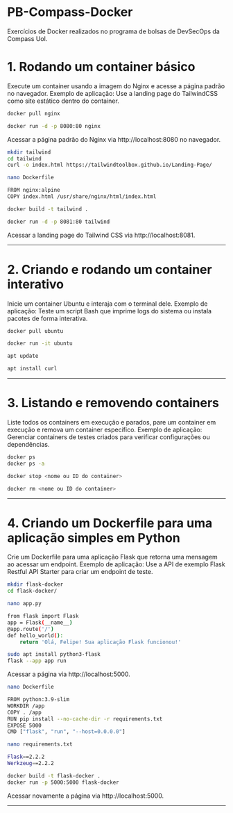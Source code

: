 # PB-Compass-Docker
Exercícios de Docker realizados no programa de bolsas de DevSecOps da Compass Uol. 

# 1. Rodando um container básico
Execute um container usando a imagem do Nginx e acesse a página padrão no navegador.
Exemplo de aplicação: Use a landing page do TailwindCSS como site estático dentro do container.

```bash
docker pull nginx
```

```bash
docker run -d -p 8080:80 nginx
```

Acessar a página padrão do Nginx via http://localhost:8080 no navegador.

```bash
mkdir tailwind
cd tailwind
curl -o index.html https://tailwindtoolbox.github.io/Landing-Page/
```

```bash
nano Dockerfile

FROM nginx:alpine
COPY index.html /usr/share/nginx/html/index.html
```

```bash
docker build -t tailwind .
```

```bash
docker run -d -p 8081:80 tailwind
```

Acessar a landing page do Tailwind CSS via http://localhost:8081.

---

# 2. Criando e rodando um container interativo
Inicie um container Ubuntu e interaja com o terminal dele.
Exemplo de aplicação: Teste um script Bash que imprime logs do sistema ou instala pacotes de forma interativa.

```bash
docker pull ubuntu
```

```bash
docker run -it ubuntu
```

```bash
apt update
```

```bash
apt install curl
```

---

# 3. Listando e removendo containers
Liste todos os containers em execução e parados, pare um container em execução e remova um container específico.
Exemplo de aplicação: Gerenciar containers de testes criados para verificar configurações ou dependências.

```bash
docker ps
docker ps -a
```

```bash
docker stop <nome ou ID do container>
```

```bash
docker rm <nome ou ID do container>
```

---

# 4. Criando um Dockerfile para uma aplicação simples em Python
Crie um Dockerfile para uma aplicação Flask que retorna uma mensagem ao acessar um endpoint.
Exemplo de aplicação: Use a API de exemplo Flask Restful API Starter para criar um endpoint de teste.

```bash
mkdir flask-docker
cd flask-docker/
```

```bash
nano app.py

from flask import Flask
app = Flask(__name__)
@app.route('/')
def hello_world():
    return 'Olá, Felipe! Sua aplicação Flask funcionou!'
```

```bash
sudo apt install python3-flask
flask --app app run
```

Acessar a página via http://localhost:5000.

```bash
nano Dockerfile

FROM python:3.9-slim
WORKDIR /app
COPY . /app
RUN pip install --no-cache-dir -r requirements.txt
EXPOSE 5000
CMD ["flask", "run", "--host=0.0.0.0"]
```

```bash
nano requirements.txt

Flask==2.2.2
Werkzeug==2.2.2
```

```bash
docker build -t flask-docker .
docker run -p 5000:5000 flask-docker
```

Acessar novamente a página via http://localhost:5000.

---
